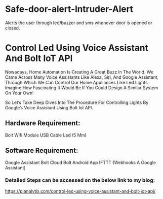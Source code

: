 # Safe-door-alert-Intruder-Alert
Alerts the user through led/buzzer and sms whenever door is opened or closed.

# Control Led Using Voice Assistant And Bolt IoT API
Nowadays, Home Automation Is Creating A Great Buzz In The World. We Came Across Many Voice Assistants Like Alexa, Siri, And Google Assistant, Through Which We Can Control Our Home Appliances Like Led Lights. Imagine How Fascinating It Would Be If You Could Design A Similar System On Your Own!

So Let’s Take Deep Dives Into The Procedure For Controlling Lights By Google’s Voice Assistant Using Bolt Iot API.

## Hardware Requirement:
Bolt Wifi Module
USB Cable
Led (5 Mm)
## Software Requirement:
Google Assistant
Bolt Cloud
Bolt Android App
IFTTT (Webhooks A Google Assistant)

### Detailed Steps can be accessed on the below link to my blog:
https://pianalytix.com/control-led-using-voice-assistant-and-bolt-iot-api/

